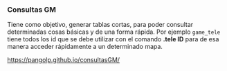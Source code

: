 ### Consultas GM

Tiene como objetivo, generar tablas cortas, para poder consultar determinadas cosas básicas y de una forma rápida. Por ejemplo `game_tele` tiene todos los id que se debe utilizar con el comando **.tele ID** para de esa manera acceder rápidamente a un determinado mapa.

 https://pangolp.github.io/consultasGM/
 